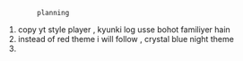             planning

1. copy yt style player , kyunki log usse bohot familiyer hain
2. instead of red theme i will follow , crystal blue night theme
3.
